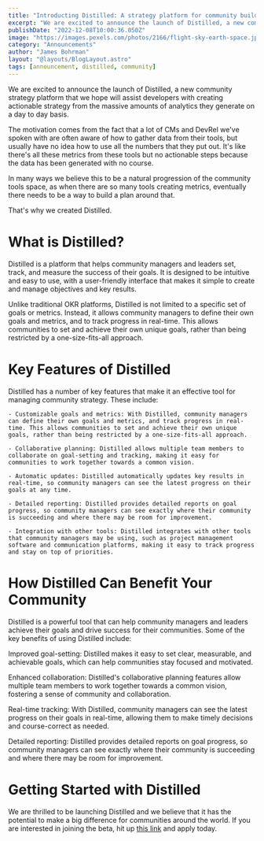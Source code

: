 ```yaml
---
title: "Introducting Distilled: A strategy platform for community builders"
excerpt: "We are excited to announce the launch of Distilled, a new community strategy platform that we hope will assist developers with creating actionable strategy from the massive amounts of analytics they generate on a day to day basis."
publishDate: "2022-12-08T10:00:36.050Z"
image: "https://images.pexels.com/photos/2166/flight-sky-earth-space.jpg?auto=compress&cs=tinysrgb&w=1260&h=750&dpr=2"
category: "Announcements"
author: "James Bohrman"
layout: "@layouts/BlogLayout.astro"
tags: [announcement, distilled, community]
---
```


We are excited to announce the launch of Distilled, a new community strategy platform that we hope will assist developers with creating actionable strategy from the massive amounts of analytics they generate on a day to day basis. 

The motivation comes from the fact that a lot of CMs and DevRel we've spoken with are often aware of how to gather data from their tools, but usually have no idea how to use all the numbers that they put out. It's like there's all these metrics from these tools but no actionable steps because the data has been generated with no course. 

In many ways we believe this to be a natural progression of the community tools space, as when there are so many tools creating metrics, eventually there needs to be a way to build a plan around that. 

That's why we created Distilled.

# What is Distilled?

Distilled is a platform that helps community managers and leaders set, track, and measure the success of their goals. It is designed to be intuitive and easy to use, with a user-friendly interface that makes it simple to create and manage objectives and key results.

Unlike traditional OKR platforms, Distilled is not limited to a specific set of goals or metrics. Instead, it allows community managers to define their own goals and metrics, and to track progress in real-time. This allows communities to set and achieve their own unique goals, rather than being restricted by a one-size-fits-all approach.

# Key Features of Distilled

Distilled has a number of key features that make it an effective tool for managing community strategy. These include:

    - Customizable goals and metrics: With Distilled, community managers can define their own goals and metrics, and track progress in real-time. This allows communities to set and achieve their own unique goals, rather than being restricted by a one-size-fits-all approach.

    - Collaborative planning: Distilled allows multiple team members to collaborate on goal-setting and tracking, making it easy for communities to work together towards a common vision.

    - Automatic updates: Distilled automatically updates key results in real-time, so community managers can see the latest progress on their goals at any time.

    - Detailed reporting: Distilled provides detailed reports on goal progress, so community managers can see exactly where their community is succeeding and where there may be room for improvement.

    - Integration with other tools: Distilled integrates with other tools that community managers may be using, such as project management software and communication platforms, making it easy to track progress and stay on top of priorities.

# How Distilled Can Benefit Your Community

Distilled is a powerful tool that can help community managers and leaders achieve their goals and drive success for their communities. Some of the key benefits of using Distilled include:

Improved goal-setting: Distilled makes it easy to set clear, measurable, and achievable goals, which can help communities stay focused and motivated.

Enhanced collaboration: Distilled's collaborative planning features allow multiple team members to work together towards a common vision, fostering a sense of community and collaboration.

Real-time tracking: With Distilled, community managers can see the latest progress on their goals in real-time, allowing them to make timely decisions and course-correct as needed.

Detailed reporting: Distilled provides detailed reports on goal progress, so community managers can see exactly where their community is succeeding and where there may be room for improvement.

# Getting Started with Distilled

We are thrilled to be launching Distilled and we believe that it has the potential to make a big difference for communities around the world. If you are interested in joining the beta, hit up [this link](https://www.getdistilled.io/) and apply today. 